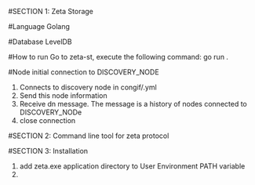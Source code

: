 #SECTION 1: Zeta Storage

#Language
Golang

#Database
LevelDB

#How to run
Go to zeta-st, execute the following command:
    go run .

#Node initial connection to DISCOVERY_NODE
1. Connects to discovery node in congif/<environment>.yml
2. Send this node information
3. Receive dn message. The message is a history of nodes connected to DISCOVERY_NODe
4. close connection



#SECTION 2: Command line tool for zeta protocol


#SECTION 3: Installation
1. add zeta.exe application directory to User Environment PATH variable
2. 